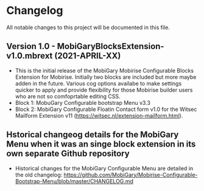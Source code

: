 # Changelog

All notable changes to this project will be documented in this file.

## Version 1.0 - MobiGaryBlocksExtension-v1.0.mbrext (2021-APRIL-XX)
- This is the initial release of the MobiGary Mobirise Configurable Blocks Extension for Mobirise. Initially two blocks are included but more maybe adden in the future. Various cog options availabe to make settings quicker to apply and provide flexibility for those Mobirise builder users who are not so comfoprtable editing CSS.
- Block 1: MobuGary Configurable bootstrap Menu v3.3
- Block 2: MobiGary Configurable Floatin Contact form v1.0 for the Witsec Mailform Extension v11 (https://witsec.nl/extension-mailform.html).

## Hstorical changeog details for the MobiGary Menu when it was an singe block extension in its own separate Github repository
-  Historical changes for the MobiGary Configurable Menu are detailed in the old changelog: https://github.com/MobiGary/Mobirise-Configurable-Bootstrap-Menu/blob/master/CHANGELOG.md


